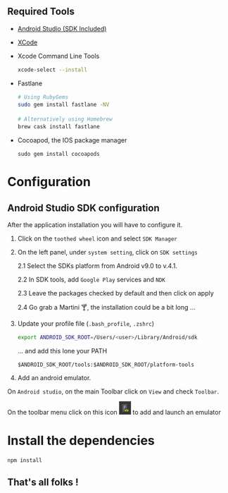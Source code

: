 ## Required Tools

- [Android Studio (SDK Included) ](https://developer.android.com/studio/)

- [XCode](https://developer.apple.com/xcode/)

- Xcode Command Line Tools

  ```bash
  xcode-select --install
  ```

- Fastlane

  ```bash
  # Using RubyGems
  sudo gem install fastlane -NV

  # Alternatively using Homebrew
  brew cask install fastlane
  ```

- Cocoapod, the IOS package manager

  ```
  sudo gem install cocoapods
  ```

# Configuration

## Android Studio SDK configuration

After the application installation you will have to configure it.

1. Click on the `toothed wheel` icon and select `SDK Manager`
2. On the left panel, under `system setting`, click on `SDK settings`

   2.1 Select the SDKs platform from Android v9.0 to v.4.1.

   2.2 In SDK tools, add `Google Play` services and `NDK`

   2.3 Leave the packages checked by default and then click on apply

   2.4 Go grab a Martini :cocktail:, the installation could be a bit long ...

3. Update your profile file (`.bash_profile`, `.zshrc`)

   ```bash
   export ANDROID_SDK_ROOT=/Users/<user>/Library/Android/sdk

   ```

   ... and add this lone your PATH

   ```
   $ANDROID_SDK_ROOT/tools:$ANDROID_SDK_ROOT/platform-tools
   ```

4. Add an android emulator.

On `Android studio`, on the main Toolbar click on `View` and check `Toolbar`.

On the toolbar menu click on this icon ![Add Emulator Icon](./icon.png) to add and launch an emulator

# Install the dependencies

```bash
npm install
```

## That's all folks !
